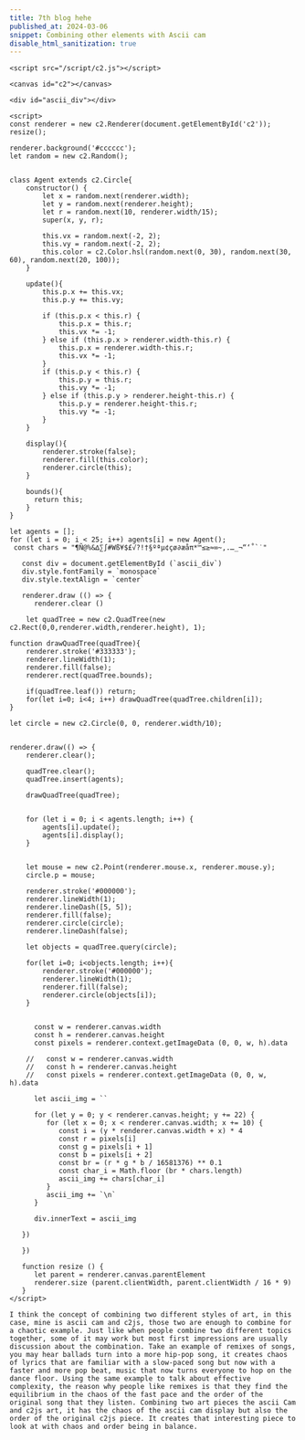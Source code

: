 ```yaml
---
title: 7th blog hehe
published_at: 2024-03-06
snippet: Combining other elements with Ascii cam
disable_html_sanitization: true
---
```


<script src="/script/c2.js"></script>

<canvas id="c2"></canvas>

<div id="ascii_div"></div>

<script>
const renderer = new c2.Renderer(document.getElementById('c2'));
resize();

renderer.background('#cccccc');
let random = new c2.Random();


class Agent extends c2.Circle{
    constructor() {
        let x = random.next(renderer.width);
        let y = random.next(renderer.height);
        let r = random.next(10, renderer.width/15);
        super(x, y, r);

        this.vx = random.next(-2, 2);
        this.vy = random.next(-2, 2);
        this.color = c2.Color.hsl(random.next(0, 30), random.next(30, 60), random.next(20, 100));
    }

    update(){
        this.p.x += this.vx;
        this.p.y += this.vy;

        if (this.p.x < this.r) {
            this.p.x = this.r;
            this.vx *= -1;
        } else if (this.p.x > renderer.width-this.r) {
            this.p.x = renderer.width-this.r;
            this.vx *= -1;
        }
        if (this.p.y < this.r) {
            this.p.y = this.r;
            this.vy *= -1;
        } else if (this.p.y > renderer.height-this.r) {
            this.p.y = renderer.height-this.r;
            this.vy *= -1;
        }
    }

    display(){
        renderer.stroke(false);
        renderer.fill(this.color);
        renderer.circle(this);
    }

    bounds(){
      return this;
    }
}

let agents = [];
for (let i = 0; i < 25; i++) agents[i] = new Agent();
 const chars = "¶Ñ@%&∆∑∫#Wß¥$£√?!†§ºªµ¢çø∂æåπ*™≤≥≈∞~,.…_¬“‘˚`˙"

   const div = document.getElementById (`ascii_div`)
   div.style.fontFamily = `monospace`
   div.style.textAlign = `center`

   renderer.draw (() => {
      renderer.clear ()

    let quadTree = new c2.QuadTree(new c2.Rect(0,0,renderer.width,renderer.height), 1);

function drawQuadTree(quadTree){
    renderer.stroke('#333333');
    renderer.lineWidth(1);
    renderer.fill(false);
    renderer.rect(quadTree.bounds);

    if(quadTree.leaf()) return;
    for(let i=0; i<4; i++) drawQuadTree(quadTree.children[i]);
}

let circle = new c2.Circle(0, 0, renderer.width/10);


renderer.draw(() => {
    renderer.clear();

    quadTree.clear();
    quadTree.insert(agents);

    drawQuadTree(quadTree);


    for (let i = 0; i < agents.length; i++) {
        agents[i].update();
        agents[i].display();
    }


    let mouse = new c2.Point(renderer.mouse.x, renderer.mouse.y);
    circle.p = mouse;

    renderer.stroke('#000000');
    renderer.lineWidth(1);
    renderer.lineDash([5, 5]);
    renderer.fill(false);
    renderer.circle(circle);
    renderer.lineDash(false);

    let objects = quadTree.query(circle);

    for(let i=0; i<objects.length; i++){
        renderer.stroke('#000000');
        renderer.lineWidth(1);
        renderer.fill(false);
        renderer.circle(objects[i]);
    }

      
      const w = renderer.canvas.width
      const h = renderer.canvas.height
      const pixels = renderer.context.getImageData (0, 0, w, h).data
      
    //   const w = renderer.canvas.width
    //   const h = renderer.canvas.height
    //   const pixels = renderer.context.getImageData (0, 0, w, h).data

      let ascii_img = ``

      for (let y = 0; y < renderer.canvas.height; y += 22) {
         for (let x = 0; x < renderer.canvas.width; x += 10) {
            const i = (y * renderer.canvas.width + x) * 4
            const r = pixels[i]
            const g = pixels[i + 1]
            const b = pixels[i + 2]
            const br = (r * g * b / 16581376) ** 0.1
            const char_i = Math.floor (br * chars.length)
            ascii_img += chars[char_i]
         }
         ascii_img += `\n`
      }

      div.innerText = ascii_img

   })

   })  

   function resize () {
      let parent = renderer.canvas.parentElement
      renderer.size (parent.clientWidth, parent.clientWidth / 16 * 9)
   }
</script>

```
<script src="/script/c2.js"></script>

<canvas id="c2"></canvas>

<div id="ascii_div"></div>

<script>
const renderer = new c2.Renderer(document.getElementById('c2'));
resize();

renderer.background('#cccccc');
let random = new c2.Random();


class Agent extends c2.Circle{
    constructor() {
        let x = random.next(renderer.width);
        let y = random.next(renderer.height);
        let r = random.next(10, renderer.width/15);
        super(x, y, r);

        this.vx = random.next(-2, 2);
        this.vy = random.next(-2, 2);
        this.color = c2.Color.hsl(random.next(0, 30), random.next(30, 60), random.next(20, 100));
    }

    update(){
        this.p.x += this.vx;
        this.p.y += this.vy;

        if (this.p.x < this.r) {
            this.p.x = this.r;
            this.vx *= -1;
        } else if (this.p.x > renderer.width-this.r) {
            this.p.x = renderer.width-this.r;
            this.vx *= -1;
        }
        if (this.p.y < this.r) {
            this.p.y = this.r;
            this.vy *= -1;
        } else if (this.p.y > renderer.height-this.r) {
            this.p.y = renderer.height-this.r;
            this.vy *= -1;
        }
    }

    display(){
        renderer.stroke(false);
        renderer.fill(this.color);
        renderer.circle(this);
    }

    bounds(){
      return this;
    }
}

let agents = [];
for (let i = 0; i < 25; i++) agents[i] = new Agent();
 const chars = "¶Ñ@%&∆∑∫#Wß¥$£√?!†§ºªµ¢çø∂æåπ*™≤≥≈∞~,.…_¬“‘˚`˙"

   const div = document.getElementById (`ascii_div`)
   div.style.fontFamily = `monospace`
   div.style.textAlign = `center`

   renderer.draw (() => {
      renderer.clear ()

    let quadTree = new c2.QuadTree(new c2.Rect(0,0,renderer.width,renderer.height), 1);

function drawQuadTree(quadTree){
    renderer.stroke('#333333');
    renderer.lineWidth(1);
    renderer.fill(false);
    renderer.rect(quadTree.bounds);

    if(quadTree.leaf()) return;
    for(let i=0; i<4; i++) drawQuadTree(quadTree.children[i]);
}

let circle = new c2.Circle(0, 0, renderer.width/10);


renderer.draw(() => {
    renderer.clear();

    quadTree.clear();
    quadTree.insert(agents);

    drawQuadTree(quadTree);


    for (let i = 0; i < agents.length; i++) {
        agents[i].update();
        agents[i].display();
    }


    let mouse = new c2.Point(renderer.mouse.x, renderer.mouse.y);
    circle.p = mouse;

    renderer.stroke('#000000');
    renderer.lineWidth(1);
    renderer.lineDash([5, 5]);
    renderer.fill(false);
    renderer.circle(circle);
    renderer.lineDash(false);

    let objects = quadTree.query(circle);

    for(let i=0; i<objects.length; i++){
        renderer.stroke('#000000');
        renderer.lineWidth(1);
        renderer.fill(false);
        renderer.circle(objects[i]);
    }

      
      const w = renderer.canvas.width
      const h = renderer.canvas.height
      const pixels = renderer.context.getImageData (0, 0, w, h).data
      
    //   const w = renderer.canvas.width
    //   const h = renderer.canvas.height
    //   const pixels = renderer.context.getImageData (0, 0, w, h).data

      let ascii_img = ``

      for (let y = 0; y < renderer.canvas.height; y += 22) {
         for (let x = 0; x < renderer.canvas.width; x += 10) {
            const i = (y * renderer.canvas.width + x) * 4
            const r = pixels[i]
            const g = pixels[i + 1]
            const b = pixels[i + 2]
            const br = (r * g * b / 16581376) ** 0.1
            const char_i = Math.floor (br * chars.length)
            ascii_img += chars[char_i]
         }
         ascii_img += `\n`
      }

      div.innerText = ascii_img

   })

   })  

   function resize () {
      let parent = renderer.canvas.parentElement
      renderer.size (parent.clientWidth, parent.clientWidth / 16 * 9)
   }
</script>

I think the concept of combining two different styles of art, in this case, mine is ascii cam and c2js, those two are enough to combine for a chaotic example. Just like when people combine two different topics together, some of it may work but most first impressions are usually discussion about the combination. Take an example of remixes of songs, you may hear ballads turn into a more hip-pop song, it creates chaos of lyrics that are familiar with a slow-paced song but now with a faster and more pop beat, music that now turns everyone to hop on the dance floor. Using the same example to talk about effective complexity, the reason why people like remixes is that they find the equilibrium in the chaos of the fast pace and the order of the original song that they listen. Combining two art pieces the ascii Cam and c2js art, it has the chaos of the ascii cam display but also the order of the original c2js piece. It creates that interesting piece to look at with chaos and order being in balance.
